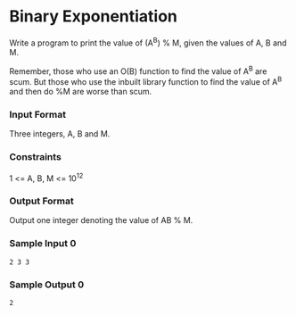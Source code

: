 # Binary Exponentiation

Write a program to print the value of (A<sup>B</sup>) % M,
given the values of A, B and M.

Remember, those who use an O(B) function to find the value
of A<sup>B</sup> are scum. But those who use the inbuilt library function to find the value of A<sup>B</sup> and then do %M
are worse than scum.

### Input Format

Three integers, A, B and M.

### Constraints

1 <= A, B, M <= 10<sup>12</sup>

### Output Format

Output one integer denoting the value of AB % M.

### Sample Input 0

```
2 3 3
```

### Sample Output 0

```
2
```
